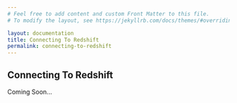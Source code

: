 ```yaml
---
# Feel free to add content and custom Front Matter to this file.
# To modify the layout, see https://jekyllrb.com/docs/themes/#overriding-theme-defaults

layout: documentation
title: Connecting To Redshift
permalink: connecting-to-redshift
---
```



## Connecting To Redshift

Coming Soon...